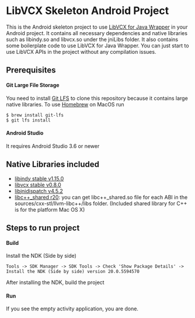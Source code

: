 # LibVCX Skeleton Android Project
This is the Android skeleton project to use [LibVCX for Java Wrapper](https://github.com/hyperledger/indy-sdk/tree/master/vcx/wrappers/java) in your Android project.
It contains all necessary dependencies and native libraries such as libindy.so and libvcx.so under the jniLibs folder. It also contains some boilerplate code to use LibVCX for Java Wrapper.
You can just start to use LibVCX APIs in the project without any compilation issues.

## Prerequisites
#### Git Large File Storage
You need to install [Git LFS](https://help.github.com/en/github/managing-large-files/installing-git-large-file-storage) to clone this repository because it contains large native libraries.
To use [Homebrew](http://brew.sh/) on MacOS run
```
$ brew install git-lfs
$ git lfs install
```
#### Android Studio
It requires Android Studio 3.6 or newer

## Native Libraries included
- [libindy stable v1.15.0](https://repo.sovrin.org/android/libindy/stable/1.15.0/)
- [libvcx stable v0.8.0](https://repo.sovrin.org/android/libvcx/stable/0.8.0/)
- [libjnidispatch v4.5.2](https://github.com/java-native-access/jna/tree/4.5.2/lib/native)
- [libc++_shared r20](https://developer.android.com/ndk/downloads/older_releases): you can get libc++_shared.so file for each ABI in the sources/cxx-stl/llvm-libc++/libs folder. (Included shared library for C++ is for the platform Mac OS X)

## Steps to run project
#### Build  
Install the NDK (Side by side)
```
Tools -> SDK Manager -> SDK Tools -> Check 'Show Package Details' -> Install the NDK (Side by side) version 20.0.5594570
```
After installing the NDK, build the project
#### Run
If you see the empty activity application, you are done. 